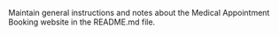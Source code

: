 Maintain general instructions and notes about the Medical Appointment Booking website in the README.md file.
